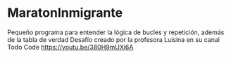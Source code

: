 # MaratonInmigrante
Pequeño programa para entender la lógica de bucles y repetición, además de la tabla de verdad
Desafío creado por la profesora Luisina en su canal Todo Code
https://youtu.be/380H9mUXi6A
